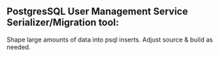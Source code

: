 ## PostgresSQL User Management Service Serializer/Migration tool:
Shape large amounts of data into psql inserts. Adjust source & build as needed.
